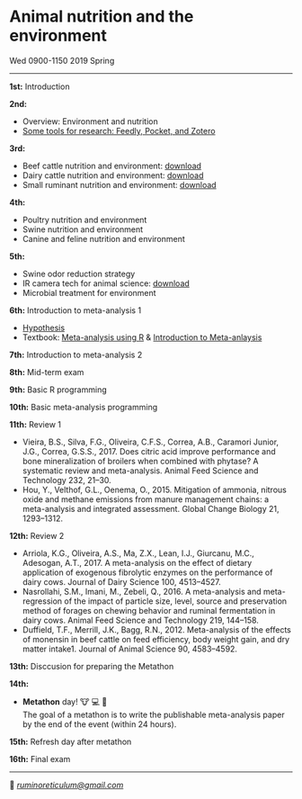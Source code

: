 # Animal nutrition and the environment  
Wed 0900-1150 2019 Spring

---------------------------------------

**1st:** Introduction  

**2nd:** 
- Overview: Environment and nutrition  
- [Some tools for research: Feedly, Pocket, and Zotero](https://youngjunna.github.io/2019-animal-nutrition-and-the-environment/Some_tools_for_research.html#1)

**3rd:** 
- Beef cattle nutrition and environment: [download](https://github.com/YoungjunNa/2019-animal-nutrition-and-the-environment/raw/master/Beef%20cattle%20nutrition%20and%20environment%20-%20G%20Park.pptx)
- Dairy cattle nutrition and environment: [download](https://github.com/YoungjunNa/2019-animal-nutrition-and-the-environment/raw/master/Dairy%20cattle%20Nutrition%20%26%20Environment_Kim.pptx)
- Small ruminant nutrition and environment: [download](https://github.com/YoungjunNa/2019-animal-nutrition-and-the-environment/raw/master/Small%20ruminant%20nutrition%20and%20environment_Lee.pptx)  

**4th:** 
- Poultry nutrition and environment
- Swine nutrition and environment
- Canine and feline nutrition and environment  

**5th:** 
- Swine odor reduction strategy
- IR camera tech for animal science: [download](https://github.com/YoungjunNa/2019-animal-nutrition-and-the-environment/blob/master/IR%20camera%20tech%20and%20animal-H.Kang.pdf)
- Microbial treatment for environment

**6th:** Introduction to meta-analysis 1  
- [Hypothesis](https://docs.google.com/presentation/d/12hvnrdV0ejO2iUR4VxWqZi80ZvSKx-rkbf5OL-J2szk/edit?usp=sharing)  
- Textbook: [Meta-analysis using R](https://book.naver.com/bookdb/book_detail.nhn?bid=9229584) & [Introduction to Meta-anlaysis](https://onlinelibrary.wiley.com/doi/book/10.1002/9780470743386)

**7th:** Introduction to meta-analysis 2

**8th:** Mid-term exam

**9th:** Basic R programming  

**10th:** Basic meta-analysis programming  

**11th:** Review 1  
- Vieira, B.S., Silva, F.G., Oliveira, C.F.S., Correa, A.B., Caramori Junior, J.G., Correa, G.S.S., 2017. Does citric acid improve performance and bone mineralization of broilers when combined with phytase? A systematic review and meta-analysis. Animal Feed Science and Technology 232, 21–30. 
- Hou, Y., Velthof, G.L., Oenema, O., 2015. Mitigation of ammonia, nitrous oxide and methane emissions from manure management chains: a meta-analysis and integrated assessment. Global Change Biology 21, 1293–1312. 

**12th:** Review 2    
- Arriola, K.G., Oliveira, A.S., Ma, Z.X., Lean, I.J., Giurcanu, M.C., Adesogan, A.T., 2017. A meta-analysis on the effect of dietary application of exogenous fibrolytic enzymes on the performance of dairy cows. Journal of Dairy Science 100, 4513–4527.  
- Nasrollahi, S.M., Imani, M., Zebeli, Q., 2016. A meta-analysis and meta-regression of the impact of particle size, level, source and preservation method of forages on chewing behavior and ruminal fermentation in dairy cows. Animal Feed Science and Technology 219, 144–158.  
- Duffield, T.F., Merrill, J.K., Bagg, R.N., 2012. Meta-analysis of the effects of monensin in beef cattle on feed efficiency, body weight gain, and dry matter intake1. Journal of Animal Science 90, 4583–4592.  

**13th:** Disccusion for preparing the Metathon

**14th:**  
- **Metathon** day! :cow: :computer: :running:  
The goal of a metathon is to write the publishable meta-analysis paper by the end of the event (within 24 hours).  

**15th:** Refresh day after metathon

**16th:** Final exam

---------------------------------------
💌 *ruminoreticulum@gmail.com*
